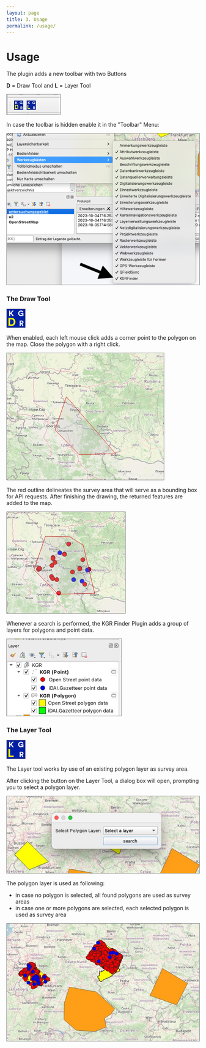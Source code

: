 ```yaml
---
layout: page
title: 3. Usage
permalink: /usage/
---
```


# Usage

The plugin adds a new toolbar with two Buttons

**D** = Draw Tool and **L** = Layer Tool

<img src="/assets/images/tools.jpeg" alt="Github release" style="border: 1px solid  gray">

In case the toolbar is hidden enable it in the "Toolbar" Menu:

<img src="/assets/images/toolbar.png" alt="Github release" style="border: 1px solid  gray">

### The Draw Tool

<img src="/assets/images/draw-tool.png" alt="Github release" style="border: 1px solid  gray">

When enabled, each left mouse click adds a corner point to the polygon on the map. Close the polygon with a right click.

<img src="/assets/images/polygon-draw.jpeg" alt="Github release" style="border: 1px solid  gray">

The red outline delineates the survey area that will serve as a bounding box for API requests.
After finishing the drawing, the returned features are added to the map.

<img src="/assets/images/closed-polygon.jpeg" alt="Github release" style="border: 1px solid  gray">

Whenever a search is performed, the KGR Finder Plugin adds a group of layers for polygons and point data.

<img src="/assets/images/layer-group.jpeg" alt="Github release" style="border: 1px solid  gray">


### The Layer Tool

<img src="/assets/images/layer-tool.png" alt="Github release" style="border: 1px solid  gray">

The Layer tool works by use of an existing polygon layer as survey area.

After clicking the button on the Layer Tool, a dialog box will open, prompting you to select a polygon layer.

<img src="/assets/images/choose-layer.jpeg" alt="Github release" style="border: 1px solid  gray">

The polygon layer is used as following:

- in case no polygon is selected, all found polygons are used as survey areas
- in case one or more polygons are selected, each selected polygon is used as survey area

<img src="/assets/images/selected_polygons.jpeg" alt="Github release" style="border: 1px solid  gray">

